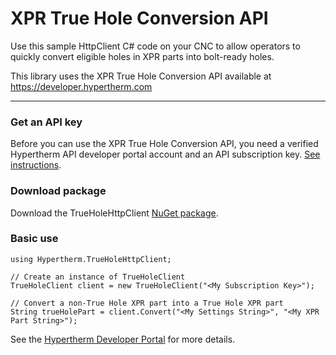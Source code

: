 # XPR True Hole Conversion API

Use this sample HttpClient C# code on your CNC to allow operators to quickly convert eligible holes in XPR parts into bolt-ready holes.

This library uses the XPR True Hole Conversion API available at https://developer.hypertherm.com 

-------------

### Get an API key
Before you can use the XPR True Hole Conversion API, you need a verified Hypertherm API developer portal account and an API subscription key. [See instructions](https://developer.hypertherm.com/get-api-key).

### Download package
Download the TrueHoleHttpClient [NuGet package](https://www.nuget.org/packages/TrueHoleHttpClient/).

### Basic use
```
using Hypertherm.TrueHoleHttpClient;

// Create an instance of TrueHoleClient
TrueHoleClient client = new TrueHoleClient("<My Subscription Key>");

// Convert a non-True Hole XPR part into a True Hole XPR part
String trueHolePart = client.Convert("<My Settings String>", "<My XPR Part String>");
```

See the [Hypertherm Developer Portal](https://developer.hypertherm.com) for more details.



